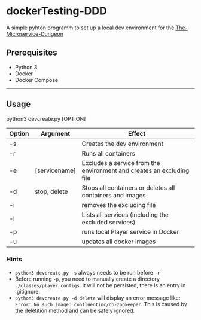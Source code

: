 # dockerTesting-DDD
A simple pyhton programm to set up a local dev environment for the [
The-Microservice-Dungeon](https://github.com/The-Microservice-Dungeon)


## Prerequisites
* Python 3
* Docker
* Docker Compose 


---

## Usage

python3 devcreate.py [OPTION]

|  Option | Argument   |  Effect |
|---|---|---|
|  -s |   | Creates the dev environment  |
| -r  |   | Runs all containers  |
| -e  |  [servicename] | Excludes a service from the environment and creates an excluding file  |
| -d |  stop, delete | Stops all containers or deletes all containers and images  |
| -i  |   | removes the excluding file  |
| -l  |   | Lists all services (including the excluded services) |
| -p |   | runs local Player service in Docker |
| -u |  | updates all docker images | 

### Hints

* `python3 devcreate.py -s` always needs to be run before `-r`
* Before running `-p`, you need to manually create a directory `./classes/player_configs`. It will not be 
persisted, there is an entry in .gitignore. 
* `python3 devcreate.py -d delete` will display an error message like: `Error: No such image: confluentinc/cp-zookeeper`. This is caused by the deletition method and can be safely ignored. 
